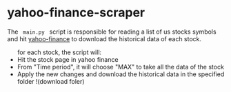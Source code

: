 # yahoo-finance-scraper
<p> The <code> main.py </code> script is responsible for reading a list of us stocks symbols and hit <a href="https://finance.yahoo.com/quote/AAPL/history?p=AAPL">yahoo-finance</a> to download the historical data of each stock.</p>

<ul> for each stock, the script will: 
  <li> Hit the stock page in yahoo finance </li>
  <li> From "Time period", it will choose "MAX" to take all the data of the stock </li>
  <li> Apply the new changes and download the historical data in the specified folder !(download foler)</li>
</ul>


